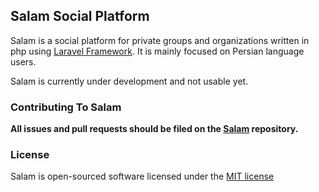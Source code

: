 ## Salam Social Platform

Salam is a social platform for private groups and organizations written in php using [Laravel Framework](http://laravel.com).
It is mainly focused on Persian language users.

Salam is currently under development and not usable yet.

### Contributing To Salam

**All issues and pull requests should be filed on the [Salam](http://github.com/mrhosseini/Salam) repository.**

### License

Salam is open-sourced software licensed under the [MIT license](http://opensource.org/licenses/MIT)
